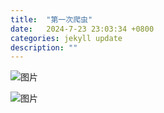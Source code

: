 ```yaml
---
title:  "第一次爬虫"
date:   2024-7-23 23:03:34 +0800
categories: jekyll update
description: ""
---
```


![图片]({{site.baseurl}}/assets/img/2024072301.jpg)

![图片]({{site.baseurl}}/assets/img/2024072302.jpg)

